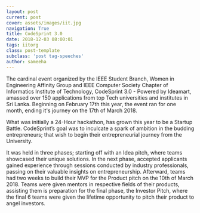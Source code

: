 ```yaml
---
layout: post
current: post
cover: assets/images/iit.jpg
navigation: True
title: CodeSprint 3.0
date: 2018-12-03 08:00:01
tags: iitorg
class: post-template
subclass: 'post tag-speeches'
author: sameeha
---
```


The cardinal event organized by the IEEE Student Branch, Women in Engineering Affinity Group and IEEE Computer Society Chapter of Informatics Institute of Technology, CodeSprint 3.0 - Powered by Ideamart, amassed over 150 applications from top Tech universities and institutes in Sri Lanka. Beginning on February 17th this year, the event ran for one month, ending it's journey on the 17th of March 2018. 

What was initially a 24-Hour hackathon, has grown this year to be a Startup Battle. CodeSprint’s goal was to inculcate a spark of ambition in the budding entrepreneurs; that wish to begin their entrepreneurial journey from the University. 

It was held in three phases; starting off with an Idea pitch, where teams showcased their unique solutions. 
In the next phase, accepted applicants gained experience through sessions conducted by industry professionals, passing on their valuable insights on entrepreneurship. 
Afterward, teams had two weeks to build their MVP for the Product pitch on the 10th of March 2018.
Teams were given mentors in respective fields of their products, assisting them is preparation for the final phase, the Investor Pitch, where the final 6 teams were given the lifetime opportunity to pitch their product to angel investors.
